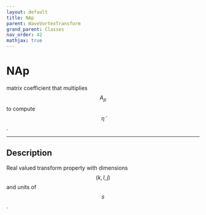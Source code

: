 ```yaml
---
layout: default
title: NAp
parent: WaveVortexTransform
grand_parent: Classes
nav_order: 42
mathjax: true
---
```


#  NAp

matrix coefficient that multiplies $$A_p$$ to compute $$\tilde{\eta}$$.


---

## Description
Real valued transform property with dimensions $$(k,l,j)$$ and units of $$s$$.

